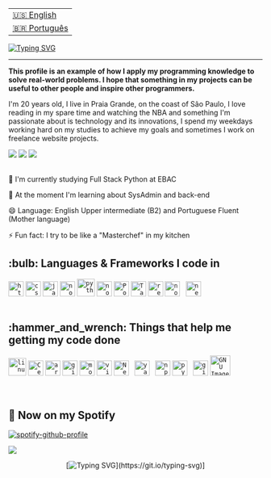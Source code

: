 <table align="right">
 <tr><td><a href="https://github.com/Carol42/Carol42/blob/main/README.md"> 🇺🇸 English</a></td></tr>
 <tr><td><a href="https://github.com/Carol42/Carol42/blob/main/README-pt-br.md"> 🇧🇷 Português</a></td></tr>
</table>

[![Typing SVG](https://readme-typing-svg.demolab.com?font=Fira+Code&weight=700&size=22&duration=4000&pause=1200&random=false&width=660&lines=Hey%2C+How++you+doin'+%3F;I'm+a+fullstack+programmer+and+can+call+me+Troli;and+...+It's+a+pleasure+to+have+you+here)](https://git.io/typing-svg) 

----------------------------------------------------------------------------------------------------------------------------------------------------------------------------------

<strong>This profile is an example of how I apply my programming knowledge to solve real-world problems. I hope that something in my projects can be useful to other people and inspire other programmers.</strong>
</p>
<p> 
I'm 20 years old, I live in Praia Grande, on the coast of São Paulo, I love reading in my spare time and watching the NBA and something I'm passionate about is technology and its innovations, I spend my weekdays working hard on my studies to achieve my goals and sometimes I work on freelance website projects.
<p/>

<div>
<a href="https://www.instagram.com/pablo_troli/" target="_blank"><img src="https://img.shields.io/badge/-Instagram-%23E4405F?style=for-the-badge&logo=instagram&logoColor=white" target="_blank"></a>
<a href="https://www.linkedin.com/in/pablotroli/" target="_blank"><img src="https://img.shields.io/badge/-LinkedIn-%230077B5?style=for-the-badge&logo=linkedin&logoColor=white" target="_blank"></a>   
<a href = https://criarmeulink.com.br/u/1677842312 "><img src="https://img.shields.io/badge/Gmail-D14836?style=for-the-badge&logo=gmail&logoColor=white" target="_blank"></a>
</div>

</br>

🔭 I'm currently studying Full Stack Python at EBAC 

🌱 At the moment I'm learning about SysAdmin and back-end  

😄 Language: English Upper intermediate (B2) and Portuguese Fluent (Mother language) 

⚡ Fun fact: I try to be like a "Masterchef" in my kitchen


<h2>:bulb: Languages & Frameworks I code in</h2>
<code><img title="HTML 5" alt="html5" width="30px" src="https://cdn.jsdelivr.net/gh/devicons/devicon/icons/html5/html5-original.svg" /></code>
<code><img title="CSS 3" alt="css 3" width="30px" src="https://cdn.jsdelivr.net/gh/devicons/devicon/icons/css3/css3-original.svg" /></code>
<code><img title="JavaScript" alt="javascript" width="30px" src="https://cdn.jsdelivr.net/gh/devicons/devicon/icons/javascript/javascript-original.svg" /></code>
<code><img title="NodeJS" alt="node js" width="30px" src="https://cdn.jsdelivr.net/gh/devicons/devicon/icons/nodejs/nodejs-original.svg" /></code>
<code><img title="Python" alt="python" width="35px" src="https://cdn.jsdelivr.net/gh/devicons/devicon/icons/python/python-original.svg" /></code>
<code><img title="NodeJS" alt="node js" width="30px" src="https://cdn.jsdelivr.net/gh/devicons/devicon/icons/django/django-plain.svg" /></code>
<code><img title="Postgresql" alt="Postgresql" width="30px" src="https://cdn.jsdelivr.net/gh/devicons/devicon/icons/postgresql/postgresql-original.svg" /></code>
<code><img title="Tailwind" alt="Tailwind" width="30px" src="https://cdn.jsdelivr.net/gh/devicons/devicon/icons/tailwindcss/tailwindcss-original.svg" /></code>
<code><img title="ReactJS" alt="react js" width="30px" src="https://cdn.jsdelivr.net/gh/devicons/devicon/icons/react/react-original.svg" /></code>
<code><img title="NodeJS" alt="node js" width="30px" src="https://cdn.jsdelivr.net/gh/devicons/devicon/icons/vuejs/vuejs-original.svg" /></code>
<code> <img title="Next.js" alt="next.js" width="30px" src="https://cdn.jsdelivr.net/gh/devicons/devicon/icons/nextjs/nextjs-original.svg" /></code>
</br></br>

<h2>:hammer_and_wrench: Things that help me getting my code done</h2>
<code><img title="Linux" alt="linux" width="35px" src="https://cdn.jsdelivr.net/gh/devicons/devicon/icons/linux/linux-original.svg" /></code>
<code><img alt="CenOS" width="30px" src="https://cdn.jsdelivr.net/gh/devicons/devicon@latest/icons/centos/centos-original.svg" /></code>
<code><img alt="arch" width="30px" src="https://cdn.jsdelivr.net/gh/devicons/devicon@latest/icons/archlinux/archlinux-original.svg" /></code>
<code><img title="Git" alt="git" width="30px" src="https://cdn.jsdelivr.net/gh/devicons/devicon/icons/git/git-original.svg" /></code>
<code><img title="Mozilla Firefox" alt="mozilla firefox" width="30px" src="https://cdn.jsdelivr.net/gh/devicons/devicon/icons/firefox/firefox-original.svg" /></code>
<code><img title="Vim" alt="vim" width="30px" src="https://cdn.jsdelivr.net/gh/devicons/devicon/icons/vim/vim-original.svg" /></code>
<code><img title="Neo vim" alt="Neo vim" width="30px" src="https://cdn.jsdelivr.net/gh/devicons/devicon/icons/neovim/neovim-original.svg" /></code>
<code> <img title="Yarn" alt="yarn" width="30px" src="https://cdn.jsdelivr.net/gh/devicons/devicon/icons/yarn/yarn-original.svg" /></code>
<code> <img title="npm" alt="npm" width="30px" src="https://cdn.jsdelivr.net/gh/devicons/devicon/icons/npm/npm-original-wordmark.svg" /></code>
<code><img title="Pypi" alt="pypi" width="30px" src="https://cdn.jsdelivr.net/gh/devicons/devicon/icons/pypi/pypi-original.svg" /></code>
<code> <img title="github" alt="github" width="30px" src="https://cdn.jsdelivr.net/gh/devicons/devicon/icons/github/github-original.svg" /></code>
<code><img title="GIMP" alt="GNU Image Manipulation Program - GIMP" width="40px" src="https://cdn.jsdelivr.net/gh/devicons/devicon/icons/gimp/gimp-original.svg" /></code>
</br></br>
</br>

<h2>🎵 Now on my Spotify</h2>

[![spotify-github-profile](https://spotify-github-profile.vercel.app/api/view?uid=pthjt8sfjj13gvz1diz8v0kvt&cover_image=true&theme=natemoo-re&show_offline=true&background_color=121212&interchange=true&bar_color=53b14f&bar_color_cover=false)](https://spotify-github-profile.vercel.app/api/view?uid=pthjt8sfjj13gvz1diz8v0kvt&redirect=true)
</br>
              
<img src="https://user-images.githubusercontent.com/73097560/115834477-dbab4500-a447-11eb-908a-139a6edaec5c.gif">

<div align="center">
  
[![Typing SVG](https://readme-typing-svg.demolab.com?font=Fira+Code&pause=1000&random=false&width=435&lines=Thank+you+for+your+visit!)](https://git.io/typing-svg)]

</div>
